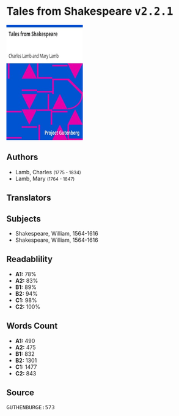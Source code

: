 # Tales from Shakespeare <kbd>v2.2.1</kbd>

![](./cover.medium.jpg "")

## Authors


 - Lamb, Charles <small>(1775 - 1834)</small>
 - Lamb, Mary <small>(1764 - 1847)</small>

## Translators



## Subjects


 - Shakespeare, William, 1564-1616
 - Shakespeare, William, 1564-1616

## Readablility


 - **A1:** 78%
 - **A2:** 83%
 - **B1:** 89%
 - **B2:** 94%
 - **C1:** 98%
 - **C2:** 100%

## Words Count


 - **A1:** 490
 - **A2:** 475
 - **B1:** 832
 - **B2:** 1301
 - **C1:** 1477
 - **C2:** 843

## Source


<kbd>GUTHENBURGE:573</kbd>
